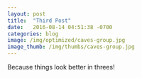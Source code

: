 ```yaml
---
layout: post
title:  "Third Post"
date:   2016-08-14 04:51:38 -0700
categories: blog
image: /img/optimized/caves-group.jpg
image_thumb: /img/thumbs/caves-group.jpg
---
```


Because things look better in threes!